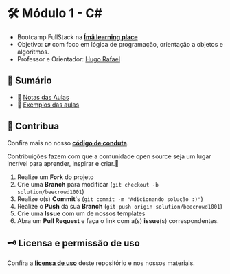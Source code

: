 # 🛠️ Módulo 1 - C#

- Bootcamp FullStack na [**Ímã learning place**](https://imalearningplace.com)
- Objetivo: **`C#`** com foco em lógica de programação, orientação a objetos e algoritmos.
- Professor e Orientador: [Hugo Rafael](https://github.com/hgrafa)

## 🧭 Sumário

- 📝 [Notas das Aulas](/Notas/)
- 🌱 [Exemplos das aulas](/Samples/)

<!-- ## 🚀 Projetos Reais -->

## 💙 Contribua

Confira mais no nosso [**código de conduta**](/CODE_OF_CONDUCT.md).

Contribuições fazem com que a comunidade open source seja um lugar incrível para aprender, inspirar e criar.💙

1. Realize um **Fork** do projeto
2. Crie uma **Branch** para modificar (`git checkout -b solution/beecrowd1001`)
3. Realize o(s) **Commit**'s (`git commit -m "Adicionando solução :)"`)
4. Realize o **Push** da sua **Branch** (`git push origin solution/beecrowd1001`)
5. Crie uma **Issue** com um de nossos templates
6. Abra um **Pull Request** e faça o link com a(s) **issue**(s) correspondentes.

## 🗝️ Licensa e permissão de uso

Confira a [**licensa de uso**](LICENSE) deste repositório e nos nossos materiais.

